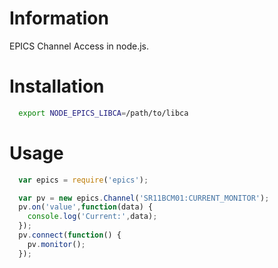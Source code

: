 # Information

EPICS Channel Access in node.js.

# Installation

```bash
  export NODE_EPICS_LIBCA=/path/to/libca
```

# Usage

```javascript
  var epics = require('epics');

  var pv = new epics.Channel('SR11BCM01:CURRENT_MONITOR');
  pv.on('value',function(data) {
    console.log('Current:',data);
  });
  pv.connect(function() {
    pv.monitor();
  });
```
